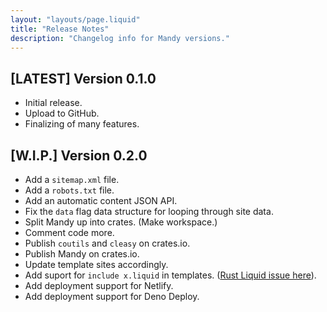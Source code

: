 ```yaml
---
layout: "layouts/page.liquid"
title: "Release Notes"
description: "Changelog info for Mandy versions."
---
```


## [LATEST] Version 0.1.0

- Initial release.
- Upload to GitHub.
- Finalizing of many features.

## [W.I.P.] Version 0.2.0

- Add a `sitemap.xml` file.
- Add a `robots.txt` file.
- Add an automatic content JSON API.
- Fix the `data` flag data structure for looping through site data.
- Split Mandy up into crates. (Make workspace.)
- Comment code more.
- Publish `coutils` and `cleasy` on crates.io.
- Publish Mandy on crates.io.
- Update template sites accordingly.
- Add suport for `include x.liquid` in templates. ([Rust Liquid issue here]()).
- Add deployment support for Netlify.
- Add deployment support for Deno Deploy.
